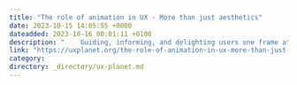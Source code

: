 ```yaml
---
title: "The role of animation in UX - More than just aesthetics"
date: 2023-10-15 14:05:55 +0000
dateadded: 2023-10-16 00:01:11 +0100
description: "    Guiding, informing, and delighting users one frame at a time.  Continue reading on UX Planet »  "
link: "https://uxplanet.org/the-role-of-animation-in-ux-more-than-just-aesthetics-42ed6c5baec5?source=rss----819cc2aaeee0---4"
category:
directory: _directory/ux-planet.md
---
```

